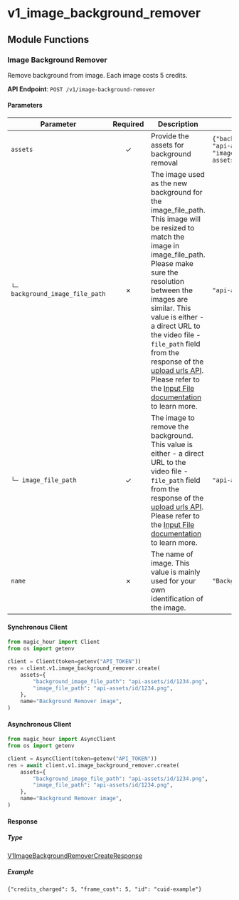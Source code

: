 # v1_image_background_remover

## Module Functions
### Image Background Remover <a name="create"></a>

Remove background from image. Each image costs 5 credits.

**API Endpoint**: `POST /v1/image-background-remover`

#### Parameters

| Parameter | Required | Description | Example |
|-----------|:--------:|-------------|--------|
| `assets` | ✓ | Provide the assets for background removal | `{"background_image_file_path": "api-assets/id/1234.png", "image_file_path": "api-assets/id/1234.png"}` |
| `└─ background_image_file_path` | ✗ | The image used as the new background for the image_file_path. This image will be resized to match the image in image_file_path. Please make sure the resolution between the images are similar.  This value is either - a direct URL to the video file - `file_path` field from the response of the [upload urls API](https://docs.magichour.ai/api-reference/files/generate-asset-upload-urls).  Please refer to the [Input File documentation](https://docs.magichour.ai/api-reference/files/generate-asset-upload-urls#input-file) to learn more.  | `"api-assets/id/1234.png"` |
| `└─ image_file_path` | ✓ | The image to remove the background. This value is either - a direct URL to the video file - `file_path` field from the response of the [upload urls API](https://docs.magichour.ai/api-reference/files/generate-asset-upload-urls).  Please refer to the [Input File documentation](https://docs.magichour.ai/api-reference/files/generate-asset-upload-urls#input-file) to learn more.  | `"api-assets/id/1234.png"` |
| `name` | ✗ | The name of image. This value is mainly used for your own identification of the image. | `"Background Remover image"` |

#### Synchronous Client

```python
from magic_hour import Client
from os import getenv

client = Client(token=getenv("API_TOKEN"))
res = client.v1.image_background_remover.create(
    assets={
        "background_image_file_path": "api-assets/id/1234.png",
        "image_file_path": "api-assets/id/1234.png",
    },
    name="Background Remover image",
)

```

#### Asynchronous Client

```python
from magic_hour import AsyncClient
from os import getenv

client = AsyncClient(token=getenv("API_TOKEN"))
res = await client.v1.image_background_remover.create(
    assets={
        "background_image_file_path": "api-assets/id/1234.png",
        "image_file_path": "api-assets/id/1234.png",
    },
    name="Background Remover image",
)

```

#### Response

##### Type
[V1ImageBackgroundRemoverCreateResponse](/magic_hour/types/models/v1_image_background_remover_create_response.py)

##### Example
`{"credits_charged": 5, "frame_cost": 5, "id": "cuid-example"}`
<!-- CUSTOM DOCS START -->

<!-- CUSTOM DOCS END -->


